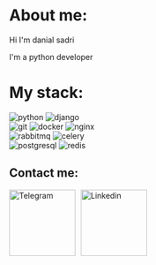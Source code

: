 <h1>About me:</h1>
<p>Hi I'm danial sadri</p>
<p>I'm a python developer</p>
<div>
    <h1>My stack:</h1>
    <img src="https://img.shields.io/badge/python-black?style=for-the-badge&logo=python&logoColor=white" alt="python"/>
    <img src="https://img.shields.io/badge/django-black?style=for-the-badge&logo=django&logoColor=white" alt="django"/><br>
    <img src="https://img.shields.io/badge/git-black?style=for-the-badge&logo=git&logoColor=white" alt="git"/>
    <img src="https://img.shields.io/badge/docker-black?style=for-the-badge&logo=docker&logoColor=white" alt="docker"/>
    <img src="https://img.shields.io/badge/nginx-black?style=for-the-badge&logo=nginx&logoColor=white" alt="nginx"/><br>
    <img src="https://img.shields.io/badge/rabbitmq-black?style=for-the-badge&logo=rabbitmq&logoColor=white" alt="rabbitmq"/>
    <img src="https://img.shields.io/badge/celery-black?style=for-the-badge&logo=celery&logoColor=white" alt="celery"/><br>
    <img src="https://img.shields.io/badge/postgresql-black?style=for-the-badge&logo=postgresql&logoColor=white" alt="postgresql"/>
    <img src="https://img.shields.io/badge/redis-black?style=for-the-badge&logo=redis&logoColor=white" alt="redis"/><br>
    <div>
        <h2>Contact me:</h2>
        <a href="https://t.me/danialsadri01">
            <img align="left" width="120px" style="margin-right: 10px" src="https://img.shields.io/badge/Telegram-black?style=for-the-badge&logo=telegram&logoColor=white" alt="Telegram"/>
        </a>
        <a href="https://www.linkedin.com/in/danialsadri01">
            <img align="left" width="120px" src="https://img.shields.io/badge/linkedin-black?style=for-the-badge&logo=linkedin&logoColor=white" alt="Linkedin"/>
        </a>
    </div>
</div>
